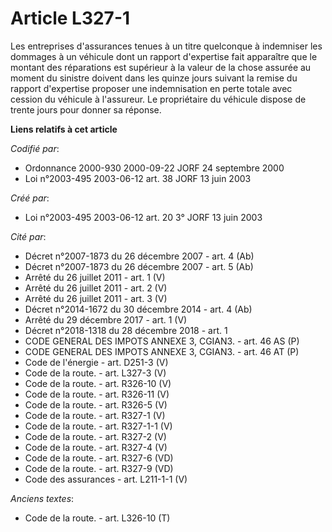 # Article L327-1

Les entreprises d'assurances tenues à un titre quelconque à indemniser les dommages à un véhicule dont un rapport d'expertise
fait apparaître que le montant des réparations est supérieur à la valeur de la chose assurée au moment du sinistre doivent
dans les quinze jours suivant la remise du rapport d'expertise proposer une indemnisation en perte totale avec cession du
véhicule à l'assureur. Le propriétaire du véhicule dispose de trente jours pour donner sa réponse.

**Liens relatifs à cet article**

_Codifié par_:

  - Ordonnance 2000-930 2000-09-22 JORF 24 septembre 2000
  - Loi n°2003-495 2003-06-12 art. 38 JORF 13 juin 2003

_Créé par_:

  - Loi n°2003-495 2003-06-12 art. 20 3° JORF 13 juin 2003

_Cité par_:

  - Décret n°2007-1873 du 26 décembre 2007 - art. 4 (Ab)
  - Décret n°2007-1873 du 26 décembre 2007 - art. 5 (Ab)
  - Arrêté du 26 juillet 2011 - art. 1 (V)
  - Arrêté du 26 juillet 2011 - art. 2 (V)
  - Arrêté du 26 juillet 2011 - art. 3 (V)
  - Décret n°2014-1672 du 30 décembre 2014 - art. 4 (Ab)
  - Arrêté du 29 décembre 2017 - art. 1 (V)
  - Décret n°2018-1318 du 28 décembre 2018 - art. 1
  - CODE GENERAL DES IMPOTS ANNEXE 3, CGIAN3. - art. 46 AS (P)
  - CODE GENERAL DES IMPOTS ANNEXE 3, CGIAN3. - art. 46 AT (P)
  - Code de l'énergie - art. D251-3 (V)
  - Code de la route. - art. L327-3 (V)
  - Code de la route. - art. R326-10 (V)
  - Code de la route. - art. R326-11 (V)
  - Code de la route. - art. R326-5 (V)
  - Code de la route. - art. R327-1 (V)
  - Code de la route. - art. R327-1-1 (V)
  - Code de la route. - art. R327-2 (V)
  - Code de la route. - art. R327-4 (V)
  - Code de la route. - art. R327-6 (VD)
  - Code de la route. - art. R327-9 (VD)
  - Code des assurances - art. L211-1-1 (V)

_Anciens textes_:

  - Code de la route. - art. L326-10 (T)
